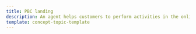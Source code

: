 ```yaml
---
title: PBC landing
description: An agent helps customers to perform activities in the online store and provides support by carrying out actions on customer's behalf in the web-shop
template: concept-topic-template
---
```

